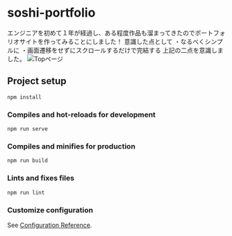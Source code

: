 # soshi-portfolio
エンジニアを初めて１年が経過し、ある程度作品も溜まってきたのでポートフォリオサイトを作ってみることにしました！
意識した点として
・なるべくシンプルに
・画面遷移をせずにスクロールするだけで完結する
上記の二点を意識しました。
![Topページ](https://user-images.githubusercontent.com/44168191/72116635-3bcec280-338e-11ea-88ff-df2768fb745c.png)


## Project setup
```
npm install
```

### Compiles and hot-reloads for development
```
npm run serve
```

### Compiles and minifies for production
```
npm run build
```

### Lints and fixes files
```
npm run lint
```

### Customize configuration
See [Configuration Reference](https://cli.vuejs.org/config/).

